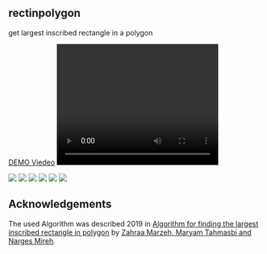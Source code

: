 ## rectinpolygon
get largest inscribed rectangle in a polygon


 [DEMO Viedeo](img/v.mp4)
<video width="320" height="240" controls>
  <source src="img/v.mp4" type="video/mp4">
  Your browser does not support the video tag.
</video>

![](img/1.png)
![](img/2.png)
![](img/3.png)
![](img/4.png)
![](img/5.png)
![](img/6.png)

## Acknowledgements

The used Algorithm was described 2019 in [Algorithm for finding the largest inscribed rectangle in polygon](https://journals.ut.ac.ir/article_71280_2a21de484e568a9e396458a5930ca06a.pdf) by [Zahraa Marzeh, Maryam Tahmasbi and Narges Mireh](https://journals.ut.ac.ir/article_71280.html).
